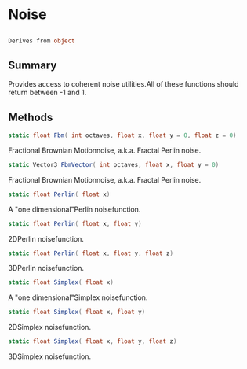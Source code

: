 # Noise

## 
```c#
Derives from object
```

## Summary

Provides access to coherent noise utilities.All of these functions should return between -1 and 1.
## Methods

```c#
static float Fbm( int octaves, float x, float y = 0, float z = 0) 
```
Fractional Brownian Motionnoise, a.k.a. Fractal Perlin noise.
```c#
static Vector3 FbmVector( int octaves, float x, float y = 0) 
```
Fractional Brownian Motionnoise, a.k.a. Fractal Perlin noise.
```c#
static float Perlin( float x) 
```
A "one dimensional"Perlin noisefunction.
```c#
static float Perlin( float x, float y) 
```
2DPerlin noisefunction.
```c#
static float Perlin( float x, float y, float z) 
```
3DPerlin noisefunction.
```c#
static float Simplex( float x) 
```
A "one dimensional"Simplex noisefunction.
```c#
static float Simplex( float x, float y) 
```
2DSimplex noisefunction.
```c#
static float Simplex( float x, float y, float z) 
```
3DSimplex noisefunction.

